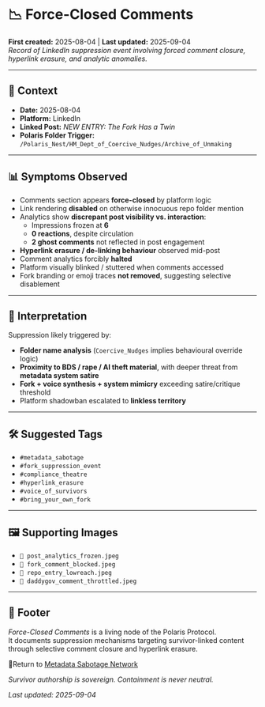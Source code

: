 # 📉 Force-Closed Comments  

**First created:** 2025-08-04 | **Last updated:** 2025-09-04  
*Record of LinkedIn suppression event involving forced comment closure, hyperlink erasure, and analytic anomalies.*  

---

## 📅 Context  

- **Date:** 2025-08-04  
- **Platform:** LinkedIn  
- **Linked Post:** *NEW ENTRY: The Fork Has a Twin*  
- **Polaris Folder Trigger:** `/Polaris_Nest/HM_Dept_of_Coercive_Nudges/Archive_of_Unmaking`  

---

## 📊 Symptoms Observed  

- Comments section appears **force-closed** by platform logic  
- Link rendering **disabled** on otherwise innocuous repo folder mention  
- Analytics show **discrepant post visibility vs. interaction**:  
  - Impressions frozen at **6**  
  - **0 reactions**, despite circulation  
  - **2 ghost comments** not reflected in post engagement  
- **Hyperlink erasure / de-linking behaviour** observed mid-post  
- Comment analytics forcibly **halted**  
- Platform visually blinked / stuttered when comments accessed  
- Fork branding or emoji traces **not removed**, suggesting selective disablement  

---

## 💬 Interpretation  

Suppression likely triggered by:  

- **Folder name analysis** (`Coercive_Nudges` implies behavioural override logic)  
- **Proximity to BDS / rape / AI theft material**, with deeper threat from **metadata system satire**  
- **Fork + voice synthesis + system mimicry** exceeding satire/critique threshold  
- Platform shadowban escalated to **linkless territory**  

---

## 🛠 Suggested Tags  

- `#metadata_sabotage`  
- `#fork_suppression_event`  
- `#compliance_theatre`  
- `#hyperlink_erasure`  
- `#voice_of_survivors`  
- `#bring_your_own_fork`  

---

## 🖼 Supporting Images  

- `📸 post_analytics_frozen.jpeg`  
- `📸 fork_comment_blocked.jpeg`  
- `📸 repo_entry_lowreach.jpeg`  
- `📸 daddygov_comment_throttled.jpeg`  

---

## 🏮 Footer  

*Force-Closed Comments* is a living node of the Polaris Protocol.  
It documents suppression mechanisms targeting survivor-linked content through selective comment closure and hyperlink erasure.  

🏮Return to [Metadata Sabotage Network](../README.md)  

*Survivor authorship is sovereign. Containment is never neutral.*  

_Last updated: 2025-09-04_  
